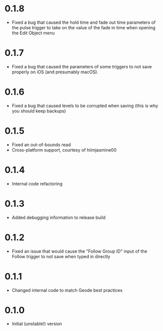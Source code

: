 # 0.1.8
- Fixed a bug that caused the hold time and fade out time parameters of the pulse trigger to take on the value of the fade in time when opening the Edit Object menu

# 0.1.7
- Fixed a bug that caused the parameters of some triggers to not save properly on iOS (and presumably macOS).

# 0.1.6
- Fixed a bug that caused levels to be corrupted when saving (this is why you should keep backups)

# 0.1.5
- Fixed an out-of-bounds read
- Cross-platform support, courtesy of hiimjasmine00

# 0.1.4
- Internal code refactoring

# 0.1.3
- Added debugging information to release build

# 0.1.2
- Fixed an issue that would cause the "Follow Group ID" input of the Follow trigger to not save when typed in directly

# 0.1.1
- Changed internal code to match Geode best practices

# 0.1.0
- Initial (unstable!) version